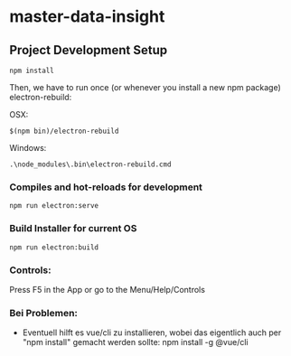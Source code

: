 # master-data-insight

## Project Development Setup
```
npm install
```

Then, we have to run once (or whenever you install a new npm package) electron-rebuild:

OSX:
```
$(npm bin)/electron-rebuild
```

Windows:
```
.\node_modules\.bin\electron-rebuild.cmd
```

### Compiles and hot-reloads for development
```
npm run electron:serve
```

### Build Installer for current OS
```
npm run electron:build
```

### Controls:

Press F5 in the App or go to the Menu/Help/Controls

### Bei Problemen:

- Eventuell hilft es vue/cli zu installieren, wobei das eigentlich auch per "npm install" gemacht werden sollte:
  npm install -g @vue/cli
